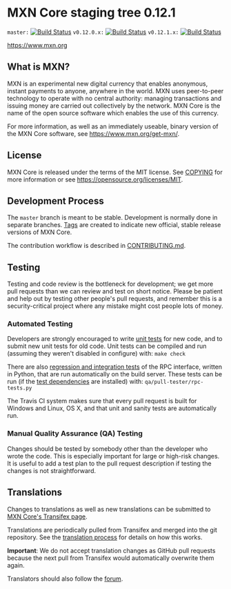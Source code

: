 MXN Core staging tree 0.12.1
===============================

`master:` [![Build Status](https://travis-ci.org/mexicancoin/mxn.svg?branch=master)](https://travis-ci.org/mexicancoin/mxn) `v0.12.0.x:` [![Build Status](https://travis-ci.org/mexicancoin/mxn.svg?branch=v0.12.0.x)](https://travis-ci.org/mexicancoin/mxn/branches) `v0.12.1.x:` [![Build Status](https://travis-ci.org/mexicancoin/mxn.svg?branch=v0.12.1.x)](https://travis-ci.org/mexicancoin/mxn/branches)

https://www.mxn.org


What is MXN?
----------------

MXN is an experimental new digital currency that enables anonymous, instant
payments to anyone, anywhere in the world. MXN uses peer-to-peer technology
to operate with no central authority: managing transactions and issuing money
are carried out collectively by the network. MXN Core is the name of the open
source software which enables the use of this currency.

For more information, as well as an immediately useable, binary version of
the MXN Core software, see https://www.mxn.org/get-mxn/.


License
-------

MXN Core is released under the terms of the MIT license. See [COPYING](COPYING) for more
information or see https://opensource.org/licenses/MIT.

Development Process
-------------------

The `master` branch is meant to be stable. Development is normally done in separate branches.
[Tags](https://github.com/mexicancoin/mxn/tags) are created to indicate new official,
stable release versions of MXN Core.

The contribution workflow is described in [CONTRIBUTING.md](CONTRIBUTING.md).

Testing
-------

Testing and code review is the bottleneck for development; we get more pull
requests than we can review and test on short notice. Please be patient and help out by testing
other people's pull requests, and remember this is a security-critical project where any mistake might cost people
lots of money.

### Automated Testing

Developers are strongly encouraged to write [unit tests](/doc/unit-tests.md) for new code, and to
submit new unit tests for old code. Unit tests can be compiled and run
(assuming they weren't disabled in configure) with: `make check`

There are also [regression and integration tests](/qa) of the RPC interface, written
in Python, that are run automatically on the build server.
These tests can be run (if the [test dependencies](/qa) are installed) with: `qa/pull-tester/rpc-tests.py`

The Travis CI system makes sure that every pull request is built for Windows
and Linux, OS X, and that unit and sanity tests are automatically run.

### Manual Quality Assurance (QA) Testing

Changes should be tested by somebody other than the developer who wrote the
code. This is especially important for large or high-risk changes. It is useful
to add a test plan to the pull request description if testing the changes is
not straightforward.

Translations
------------

Changes to translations as well as new translations can be submitted to
[MXN Core's Transifex page](https://www.transifex.com/projects/p/mxn/).

Translations are periodically pulled from Transifex and merged into the git repository. See the
[translation process](doc/translation_process.md) for details on how this works.

**Important**: We do not accept translation changes as GitHub pull requests because the next
pull from Transifex would automatically overwrite them again.

Translators should also follow the [forum](https://www.mxn.org/forum/topic/mxn-worldwide-collaboration.88/).
